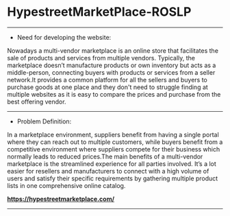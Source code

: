 # HypestreetMarketPlace-ROSLP
---
* Need for developing the website: 

Nowadays a multi-vendor marketplace is an online store that facilitates the sale of products and services from multiple vendors. Typically, the marketplace doesn’t manufacture products or own inventory but acts as a middle-person, connecting buyers with products or services from a seller network.It provides a common platform for all the sellers and buyers to purchase goods at one place and they don't need to struggle finding at multiple websites as it is easy to compare the prices and purchase from the  best offering vendor.

***

* Problem Definition:

In a marketplace environment, suppliers benefit from having a single portal where they can reach out to multiple customers, while buyers benefit from a competitive environment where suppliers compete for their business which normally leads to reduced prices.The main benefits of a multi-vendor marketplace is the streamlined experience for all parties involved. It’s a lot easier for resellers and manufacturers to connect with a high volume of users and satisfy their specific requirements by gathering multiple product lists in one comprehensive online catalog.

__https://hypestreetmarketplace.com/__

***







